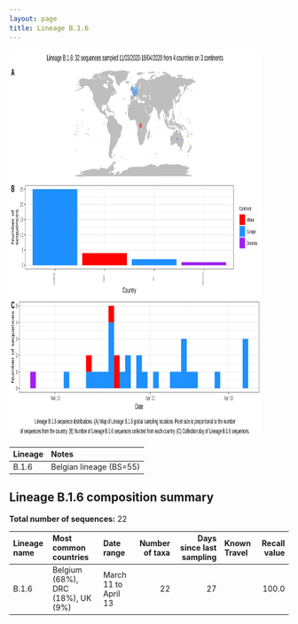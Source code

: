 ```yaml
---
layout: page
title: Lineage B.1.6
---
```




<img src="../assets/images/B.1.6.svg" alt="B.1.6 lineage summary figure" width="90%" height="700px" />


| Lineage | Notes |
|:-----|:-----|
| B.1.6 | Belgian lineage (BS=55) |

<h2>Lineage B.1.6 composition summary </h2>

<strong>Total number of sequences:</strong> 22

| Lineage name | Most common countries | Date range | Number of taxa |  Days since last sampling | Known Travel | Recall value |
|:-----|:-----|:-------|-------:|-------:|:---------|--------:|
| B.1.6 | Belgium (68%), DRC (18%), UK (9%) | March 11 to April 13 | 22 | 27 |  | 100.0 |
